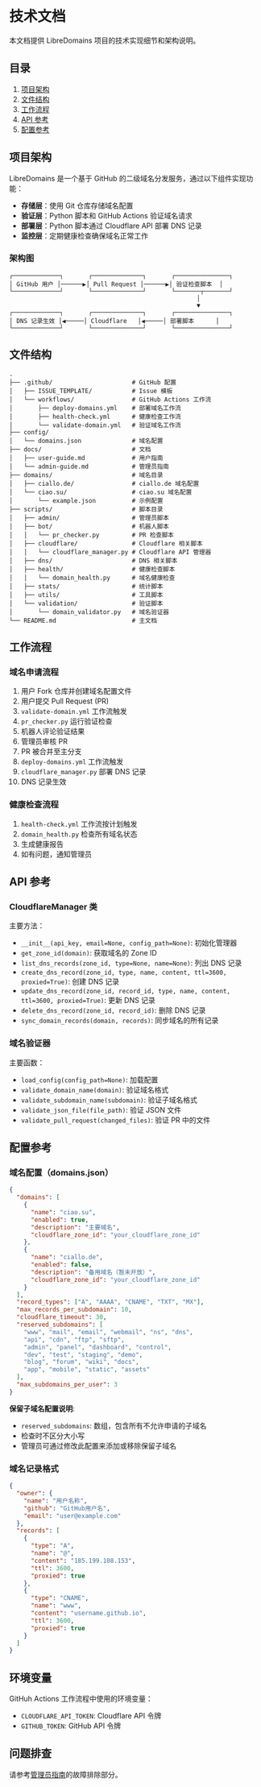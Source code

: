 # 技术文档

本文档提供 LibreDomains 项目的技术实现细节和架构说明。

## 目录

1. [项目架构](#项目架构)
2. [文件结构](#文件结构)
3. [工作流程](#工作流程)
4. [API 参考](#api-参考)
5. [配置参考](#配置参考)

## 项目架构

LibreDomains 是一个基于 GitHub 的二级域名分发服务，通过以下组件实现功能：

- **存储层**：使用 Git 仓库存储域名配置
- **验证层**：Python 脚本和 GitHub Actions 验证域名请求
- **部署层**：Python 脚本通过 Cloudflare API 部署 DNS 记录
- **监控层**：定期健康检查确保域名正常工作

### 架构图

```
┌─────────────┐       ┌──────────────┐       ┌───────────────┐
│ GitHub 用户 │──────▶│ Pull Request │──────▶│ 验证检查脚本  │
└─────────────┘       └──────────────┘       └───────┬───────┘
                                                    │
                                                    ▼
┌─────────────┐       ┌──────────────┐       ┌───────────────┐
│ DNS 记录生效 │◀─────│ Cloudflare   │◀─────│ 部署脚本      │
└─────────────┘       └──────────────┘       └───────────────┘
```

## 文件结构

```
.
├── .github/                      # GitHub 配置
│   ├── ISSUE_TEMPLATE/           # Issue 模板
│   └── workflows/                # GitHub Actions 工作流
│       ├── deploy-domains.yml    # 部署域名工作流
│       ├── health-check.yml      # 健康检查工作流
│       └── validate-domain.yml   # 验证域名工作流
├── config/
│   └── domains.json              # 域名配置
├── docs/                         # 文档
│   ├── user-guide.md             # 用户指南
│   └── admin-guide.md            # 管理员指南
├── domains/                      # 域名目录
│   ├── ciallo.de/                # ciallo.de 域名配置
│   └── ciao.su/                  # ciao.su 域名配置
│       └── example.json          # 示例配置
├── scripts/                      # 脚本目录
│   ├── admin/                    # 管理员脚本
│   ├── bot/                      # 机器人脚本
│   │   └── pr_checker.py         # PR 检查脚本
│   ├── cloudflare/               # Cloudflare 相关脚本
│   │   └── cloudflare_manager.py # Cloudflare API 管理器
│   ├── dns/                      # DNS 相关脚本
│   ├── health/                   # 健康检查脚本
│   │   └── domain_health.py      # 域名健康检查
│   ├── stats/                    # 统计脚本
│   ├── utils/                    # 工具脚本
│   └── validation/               # 验证脚本
│       └── domain_validator.py   # 域名验证器
└── README.md                     # 主文档
```

## 工作流程

### 域名申请流程

1. 用户 Fork 仓库并创建域名配置文件
2. 用户提交 Pull Request (PR)
3. `validate-domain.yml` 工作流触发
4. `pr_checker.py` 运行验证检查
5. 机器人评论验证结果
6. 管理员审核 PR
7. PR 被合并至主分支
8. `deploy-domains.yml` 工作流触发
9. `cloudflare_manager.py` 部署 DNS 记录
10. DNS 记录生效

### 健康检查流程

1. `health-check.yml` 工作流按计划触发
2. `domain_health.py` 检查所有域名状态
3. 生成健康报告
4. 如有问题，通知管理员

## API 参考

### CloudflareManager 类

主要方法：

- `__init__(api_key, email=None, config_path=None)`: 初始化管理器
- `get_zone_id(domain)`: 获取域名的 Zone ID
- `list_dns_records(zone_id, type=None, name=None)`: 列出 DNS 记录
- `create_dns_record(zone_id, type, name, content, ttl=3600, proxied=True)`: 创建 DNS 记录
- `update_dns_record(zone_id, record_id, type, name, content, ttl=3600, proxied=True)`: 更新 DNS 记录
- `delete_dns_record(zone_id, record_id)`: 删除 DNS 记录
- `sync_domain_records(domain, records)`: 同步域名的所有记录

### 域名验证器

主要函数：

- `load_config(config_path=None)`: 加载配置
- `validate_domain_name(domain)`: 验证域名格式
- `validate_subdomain_name(subdomain)`: 验证子域名格式
- `validate_json_file(file_path)`: 验证 JSON 文件
- `validate_pull_request(changed_files)`: 验证 PR 中的文件

## 配置参考

### 域名配置（domains.json）

```json
{
  "domains": [
    {
      "name": "ciao.su",
      "enabled": true,
      "description": "主要域名",
      "cloudflare_zone_id": "your_cloudflare_zone_id"
    },
    {
      "name": "ciallo.de",
      "enabled": false,
      "description": "备用域名（暂未开放）",
      "cloudflare_zone_id": "your_cloudflare_zone_id"
    }
  ],
  "record_types": ["A", "AAAA", "CNAME", "TXT", "MX"],
  "max_records_per_subdomain": 10,
  "cloudflare_timeout": 30,
  "reserved_subdomains": [
    "www", "mail", "email", "webmail", "ns", "dns",
    "api", "cdn", "ftp", "sftp",
    "admin", "panel", "dashboard", "control",
    "dev", "test", "staging", "demo",
    "blog", "forum", "wiki", "docs",
    "app", "mobile", "static", "assets"
  ],
  "max_subdomains_per_user": 3
}
```

**保留子域名配置说明**:
- `reserved_subdomains`: 数组，包含所有不允许申请的子域名
- 检查时不区分大小写
- 管理员可通过修改此配置来添加或移除保留子域名

### 域名记录格式

```json
{
  "owner": {
    "name": "用户名称",
    "github": "GitHub用户名",
    "email": "user@example.com"
  },
  "records": [
    {
      "type": "A",
      "name": "@",
      "content": "185.199.108.153",
      "ttl": 3600,
      "proxied": true
    },
    {
      "type": "CNAME",
      "name": "www",
      "content": "username.github.io",
      "ttl": 3600,
      "proxied": true
    }
  ]
}
```

## 环境变量

GitHuh Actions 工作流程中使用的环境变量：

- `CLOUDFLARE_API_TOKEN`: Cloudflare API 令牌
- `GITHUB_TOKEN`: GitHub API 令牌

## 问题排查

请参考[管理员指南](./admin-guide.md)的故障排除部分。
